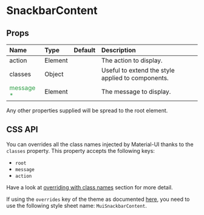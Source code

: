 <!--- This documentation is automatically generated, do not try to edit it. -->

# SnackbarContent



## Props
| Name | Type | Default | Description |
|:-----|:-----|:--------|:------------|
| action | Element |  | The action to display. |
| classes | Object |  | Useful to extend the style applied to components. |
| <span style="color: #31a148">message *</span> | Element |  | The message to display. |

Any other properties supplied will be spread to the root element.

## CSS API

You can overrides all the class names injected by Material-UI thanks to the `classes` property.
This property accepts the following keys:
- `root`
- `message`
- `action`

Have a look at [overriding with class names](/customization/overrides#overriding-with-class-names)
section for more detail.

If using the `overrides` key of the theme as documented
[here](/customization/themes#customizing-all-instances-of-a-component-type),
you need to use the following style sheet name: `MuiSnackbarContent`.

